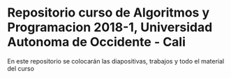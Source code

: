 # Repositorio curso de Algoritmos y Programacion 2018-1, Universidad Autonoma de Occidente - Cali
En este repositorio se colocarán las diapositivas, trabajos y todo el material del curso
